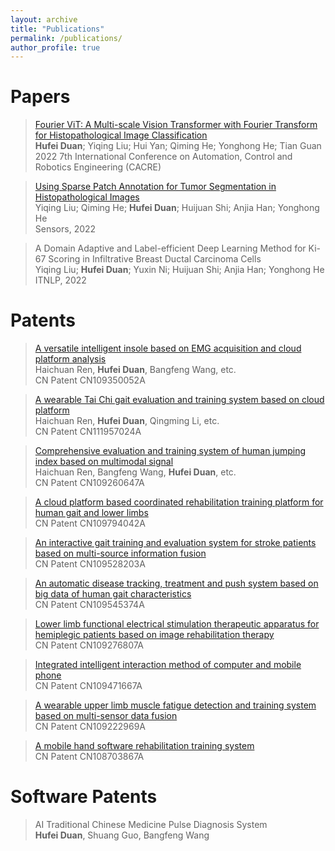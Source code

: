 ```yaml
---
layout: archive
title: "Publications"
permalink: /publications/
author_profile: true
---
```


Papers
======

> [Fourier ViT: A Multi-scale Vision Transformer with Fourier Transform for Histopathological Image Classification](https://ieeexplore.ieee.org/document/9834158)
> <br /> **Hufei Duan**; Yiqing Liu; Hui Yan; Qiming He; Yonghong He; Tian Guan
> <br /> 2022 7th International Conference on Automation, Control and Robotics Engineering (CACRE)

> [Using Sparse Patch Annotation for Tumor Segmentation in Histopathological Images](https://www.mdpi.com/1424-8220/22/16/6053)
> <br /> Yiqing Liu; Qiming He; **Hufei Duan**; Huijuan Shi; Anjia Han; Yonghong He
> <br /> Sensors, 2022

> A Domain Adaptive and Label-efficient Deep Learning Method for Ki-67 Scoring in Infiltrative Breast Ductal Carcinoma Cells
> <br /> Yiqing Liu; **Hufei Duan**; Yuxin Ni; Huijuan Shi; Anjia Han; Yonghong He
> <br /> ITNLP, 2022

Patents
======
> [A versatile intelligent insole based on EMG acquisition and cloud platform analysis](https://pss-system.cponline.cnipa.gov.cn/documents/detail?prevPageTit=chagngui)
> <br /> Haichuan Ren, **Hufei Duan**, Bangfeng Wang, etc.
> <br /> CN Patent CN109350052A

> [A wearable Tai Chi gait evaluation and training system based on cloud platform](https://pss-system.cponline.cnipa.gov.cn/documents/detail?prevPageTit=chagngui)
> <br /> Haichuan Ren, **Hufei Duan**, Qingming Li, etc.
> <br /> CN Patent CN111957024A

> [Comprehensive evaluation and training system of human jumping index based on multimodal signal](https://pss-system.cponline.cnipa.gov.cn/documents/detail?prevPageTit=chagngui)
> <br /> Haichuan Ren, Bangfeng Wang, **Hufei Duan**, etc.
> <br /> CN Patent CN109260647A

> [A cloud platform based coordinated rehabilitation training platform for human gait and lower limbs](https://pss-system.cponline.cnipa.gov.cn/documents/detail?prevPageTit=chagngui)
> <br /> CN Patent CN109794042A

> [An interactive gait training and evaluation system for stroke patients based on multi-source information fusion](https://pss-system.cponline.cnipa.gov.cn/documents/detail?prevPageTit=chagngui)
> <br /> CN Patent CN109528203A

> [An automatic disease tracking, treatment and push system based on big data of human gait characteristics](https://pss-system.cponline.cnipa.gov.cn/documents/detail?prevPageTit=chagngui)
> <br /> CN Patent CN109545374A

> [Lower limb functional electrical stimulation therapeutic apparatus for hemiplegic patients based on image rehabilitation therapy](https://pss-system.cponline.cnipa.gov.cn/documents/detail?prevPageTit=chagngui)
> <br /> CN Patent CN109276807A

> [Integrated intelligent interaction method of computer and mobile phone](https://pss-system.cponline.cnipa.gov.cn/documents/detail?prevPageTit=chagngui)
> <br /> CN Patent CN109471667A

> [A wearable upper limb muscle fatigue detection and training system based on multi-sensor data fusion](https://pss-system.cponline.cnipa.gov.cn/documents/detail?prevPageTit=chagngui)
> <br /> CN Patent CN109222969A

> [A mobile hand software rehabilitation training system](https://pss-system.cponline.cnipa.gov.cn/documents/detail?prevPageTit=chagngui)
> <br /> CN Patent CN108703867A

Software Patents
======
> AI Traditional Chinese Medicine Pulse Diagnosis System 
> <br /> **Hufei Duan**, Shuang Guo, Bangfeng Wang
